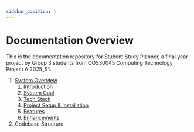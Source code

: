 ```yaml
---
sidebar_position: 1
---
```

# Documentation Overview
This is the documentation repository for Student Study Planner, a final year project by Group 3 students from COS30045 Computing Technology Project A 2025_S1.

1. [System Overview](category/system-overview) 
	1. [Introduction](system-overview/introduction)
	2. [System Goal](system-overview/system_goal)
	3. [Tech Stack](system-overview/tech_stack)
	4. [Project Setup & Installation](system-overview/project_setup_installation)
	5. [Features](system-overview/features)
	6. [Enhancements](system-overview/enhancements)
2. Codebase Structure
